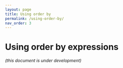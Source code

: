 ```yaml
---
layout: page
title: Using order by
permalink: /using-order-by/
nav_order: 3
---
```


# Using order by expressions

*(this document is under development)*